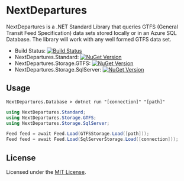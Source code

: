# NextDepartures

NextDepartures is a .NET Standard Library that queries GTFS (General Transit Feed Specification) data sets stored locally or in an Azure SQL Database. The library will work with any well formed GTFS data set.

* Build Status: [![Build Status](https://philvessey.visualstudio.com/NextDepartures/_apis/build/status/philvessey.NextDepartures?branchName=master)](https://philvessey.visualstudio.com/NextDepartures/_build/latest?definitionId=2&branchName=master)
* NextDepartures.Standard: [![NuGet Version](https://img.shields.io/nuget/v/NextDepartures.Standard.svg?style=flat)](https://www.nuget.org/packages/NextDepartures.Standard/)
* NextDepartures.Storage.GTFS: [![NuGet Version](https://img.shields.io/nuget/v/NextDepartures.Storage.GTFS.svg?style=flat)](https://www.nuget.org/packages/NextDepartures.Storage.GTFS/)
* NextDepartures.Storage.SqlServer: [![NuGet Version](https://img.shields.io/nuget/v/NextDepartures.Storage.SqlServer.svg?style=flat)](https://www.nuget.org/packages/NextDepartures.Storage.SqlServer/)

## Usage

```
NextDepartures.Database > dotnet run "[connection]" "[path]"
```

```csharp
using NextDepartures.Standard;
using NextDepartures.Storage.GTFS;
using NextDepartures.Storage.SqlServer;

Feed feed = await Feed.Load(GTFSStorage.Load([path]));
Feed feed = await Feed.Load(SqlServerStorage.Load([connection]));
```

## License

Licensed under the [MIT License](./LICENSE).